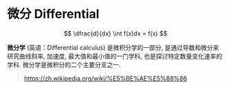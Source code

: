 # 微分 Differential

$$
\dfrac{d}{dx} \int f(x)dx = f(x)
$$

**微分学** (英语：Differential calculus) 是微积分学的一部分, 是通过导数和微分来研究曲线斜率, 加速度, 最大值和最小值的一门学科, 也是探讨特定数量变化速率的学科. 微分学是微积分的二个主要分支之一.

> https://zh.wikipedia.org/wiki/%E5%BE%AE%E5%88%86
